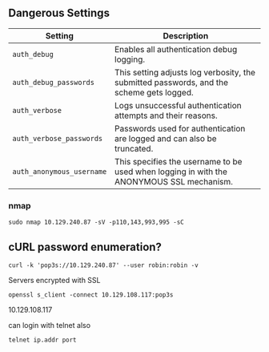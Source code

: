 
## Dangerous Settings
| **Setting**               | **Description**                                                                          |
| ------------------------- | ---------------------------------------------------------------------------------------- |
| `auth_debug`              | Enables all authentication debug logging.                                                |
| `auth_debug_passwords`    | This setting adjusts log verbosity, the submitted passwords, and the scheme gets logged. |
| `auth_verbose`            | Logs unsuccessful authentication attempts and their reasons.                             |
| `auth_verbose_passwords`  | Passwords used for authentication are logged and can also be truncated.                  |
| `auth_anonymous_username` | This specifies the username to be used when logging in with the ANONYMOUS SSL mechanism. |
### nmap 
```shell-session
sudo nmap 10.129.240.87 -sV -p110,143,993,995 -sC
```

## cURL password enumeration? 
```shell-session
curl -k 'pop3s://10.129.240.87' --user robin:robin -v
```

Servers encrypted with SSL 
```shell-session
openssl s_client -connect 10.129.108.117:pop3s
```

10.129.108.117

can login with telnet also
```
telnet ip.addr port
```
